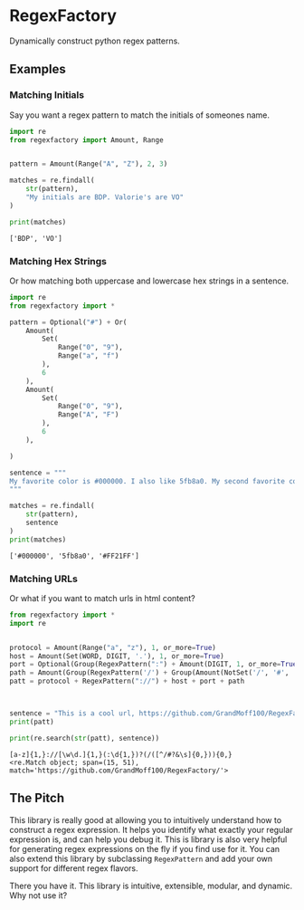 # RegexFactory

Dynamically construct python regex patterns.

## Examples

### Matching Initials
Say you want a regex pattern to match the initials of someones name.

```python
import re
from regexfactory import Amount, Range


pattern = Amount(Range("A", "Z"), 2, 3)

matches = re.findall(
    str(pattern),
    "My initials are BDP. Valorie's are VO"
)

print(matches)
```

```
['BDP', 'VO']
```

### Matching Hex Strings

Or how matching both uppercase and lowercase hex strings in a sentence.

```python
import re
from regexfactory import *

pattern = Optional("#") + Or(
    Amount(
        Set(
            Range("0", "9"),
            Range("a", "f")
        ),
        6
    ),
    Amount(
        Set(
            Range("0", "9"),
            Range("A", "F")
        ),
        6
    ),

)

sentence = """
My favorite color is #000000. I also like 5fb8a0. My second favorite color is #FF21FF.
"""

matches = re.findall(
    str(pattern),
    sentence
)
print(matches)
```

```
['#000000', '5fb8a0', '#FF21FF']
```

### Matching URLs

Or what if you want to match urls in html content?

```python
from regexfactory import *
import re


protocol = Amount(Range("a", "z"), 1, or_more=True)
host = Amount(Set(WORD, DIGIT, '.'), 1, or_more=True)
port = Optional(Group(RegexPattern(":") + Amount(DIGIT, 1, or_more=True)))
path = Amount(Group(RegexPattern('/') + Group(Amount(NotSet('/', '#', '?', '&', WHITESPACE), 0, or_more=True))), 0, or_more=True)
patt = protocol + RegexPattern("://") + host + port + path



sentence = "This is a cool url, https://github.com/GrandMoff100/RegexFactory/ "
print(patt)

print(re.search(str(patt), sentence))
```

```
[a-z]{1,}://[\w\d.]{1,}(:\d{1,})?(/([^/#?&\s]{0,})){0,}
<re.Match object; span=(15, 51), match='https://github.com/GrandMoff100/RegexFactory/'>
```

## The Pitch

This library is really good at allowing you to intuitively understand how to construct a regex expression.
It helps you identify what exactly your regular expression is, and can help you debug it.
This is library is also very helpful for generating regex expressions on the fly if you find use for it.
You can also extend this library by subclassing `RegexPattern` and add your own support for different regex flavors.

There you have it. This library is intuitive, extensible, modular, and dynamic.
Why not use it?
